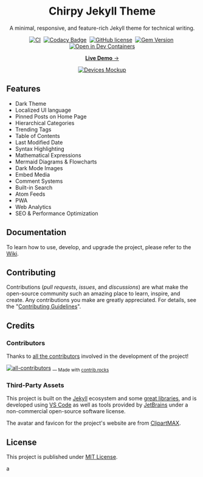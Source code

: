 <!-- markdownlint-disable-next-line -->
<div align="center">

  <!-- markdownlint-disable-next-line -->
  # Chirpy Jekyll Theme

  A minimal, responsive, and feature-rich Jekyll theme for technical writing.

  [![CI](https://img.shields.io/github/actions/workflow/status/cotes2020/jekyll-theme-chirpy/ci.yml?logo=github)][ci]&nbsp;
  [![Codacy Badge](https://img.shields.io/codacy/grade/4e556876a3c54d5e8f2d2857c4f43894?logo=codacy)][codacy]&nbsp;
  [![GitHub license](https://img.shields.io/github/license/cotes2020/jekyll-theme-chirpy?color=goldenrod)][license]&nbsp;
  [![Gem Version](https://img.shields.io/gem/v/jekyll-theme-chirpy?&logo=RubyGems&logoColor=ghostwhite&label=gem&color=orange)][gem]&nbsp;
  [![Open in Dev Containers](https://img.shields.io/badge/Dev_Containers-Open-deepskyblue?logo=linuxcontainers)][open-container]

  [**Live Demo** →][demo]

  [![Devices Mockup](https://chirpy-img.netlify.app/commons/devices-mockup.png)][demo]

</div>

## Features

- Dark Theme
- Localized UI language
- Pinned Posts on Home Page
- Hierarchical Categories
- Trending Tags
- Table of Contents
- Last Modified Date
- Syntax Highlighting
- Mathematical Expressions
- Mermaid Diagrams & Flowcharts
- Dark Mode Images
- Embed Media
- Comment Systems
- Built-in Search
- Atom Feeds
- PWA
- Web Analytics
- SEO & Performance Optimization

## Documentation

To learn how to use, develop, and upgrade the project, please refer to the [Wiki][wiki].

## Contributing

Contributions (_pull requests_, _issues_, and _discussions_) are what make the open-source community such an amazing place
to learn, inspire, and create. Any contributions you make are greatly appreciated.
For details, see the "[Contributing Guidelines][contribute-guide]".

## Credits

### Contributors

Thanks to [all the contributors][contributors] involved in the development of the project!

[![all-contributors](https://contrib.rocks/image?repo=cotes2020/jekyll-theme-chirpy&columns=16)][contributors]
<sub> — Made with [contrib.rocks](https://contrib.rocks)</sub>

### Third-Party Assets

This project is built on the [Jekyll][jekyllrb] ecosystem and some [great libraries][lib], and is developed using [VS Code][vscode] as well as tools provided by [JetBrains][jetbrains] under a non-commercial open-source software license.

The avatar and favicon for the project's website are from [ClipartMAX][clipartmax].

## License

This project is published under [MIT License][license].

[gem]: https://rubygems.org/gems/jekyll-theme-chirpy
[ci]: https://github.com/cotes2020/jekyll-theme-chirpy/actions/workflows/ci.yml?query=event%3Apush+branch%3Amaster
[codacy]: https://app.codacy.com/gh/cotes2020/jekyll-theme-chirpy/dashboard?utm_source=gh&utm_medium=referral&utm_content=&utm_campaign=Badge_grade
[license]: https://github.com/cotes2020/jekyll-theme-chirpy/blob/master/LICENSE
[open-container]: https://vscode.dev/redirect?url=vscode://ms-vscode-remote.remote-containers/cloneInVolume?url=https://github.com/cotes2020/jekyll-theme-chirpy
[jekyllrb]: https://jekyllrb.com/
[clipartmax]: https://www.clipartmax.com/middle/m2i8b1m2K9Z5m2K9_ant-clipart-childrens-ant-cute/
[demo]: https://cotes2020.github.io/chirpy-demo/
[wiki]: https://github.com/cotes2020/jekyll-theme-chirpy/wiki
[contribute-guide]: https://github.com/cotes2020/jekyll-theme-chirpy/blob/master/docs/CONTRIBUTING.md
[contributors]: https://github.com/cotes2020/jekyll-theme-chirpy/graphs/contributors
[lib]: https://github.com/cotes2020/chirpy-static-assets
[vscode]: https://code.visualstudio.com/
[jetbrains]: https://www.jetbrains.com/?from=jekyll-theme-chirpy
a
